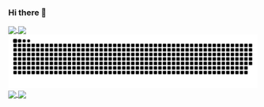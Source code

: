 ### Hi there 👋

<a href="https://github.com/mjhxyz">
  <img align="center" src="https://stat.mjhxyz.top/api?username=mjhxyz&count_private=true&show_icons=true&theme=dracula" />
</a>
<a href="https://github.com/mjhxyz">
  <img align="center" src="https://stat.mjhxyz.top/api/top-langs/?username=mjhxyz&hide=javascript,html,css,typescript" />
</a>

</br>
<picture>
  <source media="(prefers-color-scheme: dark)" srcset="https://raw.githubusercontent.com/mjhxyz/mjhxyz/output/github-contribution-grid-snake-dark.svg">
  <source media="(prefers-color-scheme: light)" srcset="https://raw.githubusercontent.com/mjhxyz/mjhxyz/output/github-contribution-grid-snake.svg">
  <img alt="github contribution grid snake animation" src="https://raw.githubusercontent.com/mjhxyz/mjhxyz/output/github-contribution-grid-snake.svg">
</picture>
</br>
<a href="https://github.com/mjhxyz/pixelpotion">
  <img align="center" src="https://stat.mjhxyz.top/api/pin/?username=mjhxyz&repo=pixelpotion" />
</a>
<a href="https://github.com/mjhxyz/byte_tweaker">
  <img align="center" src="https://stat.mjhxyz.top/api/pin/?username=mjhxyz&repo=byte_tweaker" />
</a>



